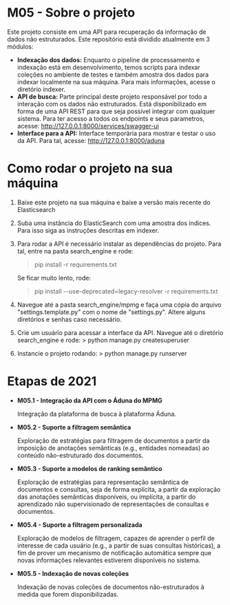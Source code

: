 # M05 - Sobre o projeto
 Este projeto consiste em uma API para recuperação da informação de dados não estruturados. Este repositório está dividido atualmente em 3 módulos:
 
 - **Indexação dos dados:** Enquanto o pipeline de processamento e indexação está em desenvolvimento, temos scripts para indexar coleções no ambiente de testes e também amostra dos dados para indexar localmente na sua máquina. Para mais informações, acesse o diretório indexer.
 - **API de busca:** Parte principal deste projeto responsável por todo a interação com os dados não estruturados. Está disponibilizado em forma de uma API REST para que seja possível integrar com qualquer sistema. Para ter acesso a todos os endpoints e seus parametros, acesse: http://127.0.0.1:8000/services/swagger-ui
 - **Interface para a API:** Interface temporária para mostrar e testar o uso da API. Para tal, acesse: http://127.0.0.1:8000/aduna

# Como rodar o projeto na sua máquina
  1. Baixe este projeto na sua máquina e baixe a versão mais recente do Elasticsearch
  2. Suba uma instância do ElasticSearch com uma amostra dos índices. Para isso siga as instruções descritas em indexer.
  3. Para rodar a API é necessário instalar as dependências do projeto. Para tal, entre na pasta search_engine e rode:
     > pip install -r requirements.txt
     
     Se ficar muito lento, rode:
     > pip install --use-deprecated=legacy-resolver -r requirements.txt
  
  4. Navegue até a pasta search_engine/mpmg e faça uma cópia do arquivo "settings.template.py" com o nome de "settings.py". Altere alguns diretórios e senhas caso necessário.
  5. Crie um usuário para acessar a interface da API. Navegue até o diretório search_engine e rode:
    > python manage.py createsuperuser
    
  6. Instancie o projeto rodando:
    > python manage.py runserver


# Etapas de 2021

 - **M05.1 - Integração da API com o Áduna do MPMG**
 
   Integração da plataforma de busca à plataforma Áduna.
 - **M05.2 - Suporte a filtragem semântica**
 
   Exploração de estratégias para filtragem de documentos a partir da imposição de anotações semânticas (e.g., entidades nomeadas) ao conteúdo não-estruturado dos documentos.
 - **M05.3 - Suporte a modelos de ranking semântico**
 
   Exploração de estratégias para representação semântica de documentos e consultas, seja de forma explícita, a partir da exploração das anotações semânticas disponíveis, ou implícita, a partir do aprendizado não supervisionado de representações de consultas e documentos.
 - **M05.4 - Suporte a filtragem personalizada**
 
   Exploração de modelos de filtragem, capazes de aprender o perfil de interesse de cada usuário (e.g., a partir de suas consultas históricas), a fim de prover um mecanismo de notificação automática sempre que novas informações relevantes estiverem disponíveis no sistema.
 - **M05.5 - Indexação de novas coleções**
 
   Indexação de novas coleções de documentos não-estruturados à medida que forem disponibilizadas.




